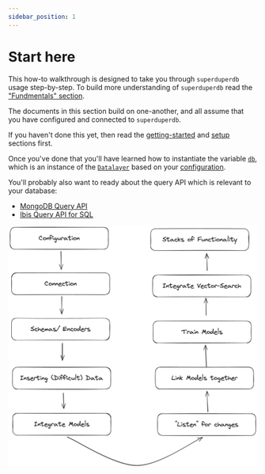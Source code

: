 ```yaml
---
sidebar_position: 1
---
```


# Start here

This how-to walkthrough is designed to take you through `superduperdb` usage step-by-step.
To build more understanding of `superduperdb` read the ["Fundmentals" section](../fundamentals/glossary.md).

The documents in this section build on one-another, and all assume that you have configured and connected to `superduperdb`.

If you haven't done this yet, then read the [getting-started](../get_started) and [setup](../setup) sections first.

Once you've done that you'll have learned how to instantiate the variable [`db`](../setup/connecting.md), which is an instance of
the [`Datalayer`](../fundamentals/datalayer_overview.md) based on your [configuration](../setup/configuration.md).

You'll probably also want to ready about the query API which is relevant to your database:

- [MongoDB Query API](../data_integrations/mongodb.md)
- [Ibis Query API for SQL](../data_integrations/sql.md)

![walkthrough](../../../static/img/walkthrough.png)
